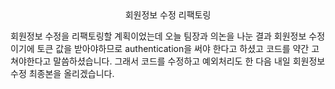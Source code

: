 <center>회원정보 수정 리팩토링</center>

회원정보 수정을 리팩토링할 계획이었는데 오늘 팀장과 의논을 나눈 결과 회원정보 수정이기에 토큰 값을 받아야하므로 authentication을 써야 한다고 하셨고 코드를 약간 고쳐야한다고 말씀하셨습니다. 그래서 코드를 수정하고 예외처리도 한 다음 내일 회원정보 수정 최종본을 올리겠습니다.